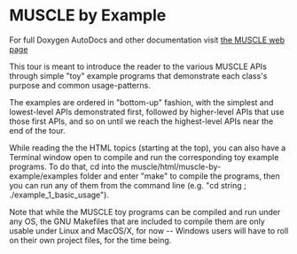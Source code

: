 # MUSCLE by Example

For full Doxygen AutoDocs and other documentation visit [the MUSCLE web page](https://public.msli.com/lcs/muscle/)

This tour is meant to introduce the reader to the various MUSCLE APIs through simple
"toy" example programs that demonstrate each class's purpose and common usage-patterns.

The examples are ordered in "bottom-up" fashion, with the simplest and lowest-level
APIs demonstrated first, followed by higher-level APIs that use those first APIs,
and so on until we reach the highest-level APIs near the end of the tour.

While reading the the HTML topics (starting at the top), you can also have a Terminal
window open to compile and run the corresponding toy example programs.  To do that,
cd into the muscle/html/muscle-by-example/examples folder and enter "make" to
compile the programs, then you can run any of them from the command line 
(e.g. "cd string ; ./example_1_basic_usage").

Note that while the MUSCLE toy programs can be compiled and run under any OS, the GNU Makefiles 
that are included to compile them are only usable under Linux and MacOS/X, for now -- Windows
users will have to roll on their own project files, for the time being.
